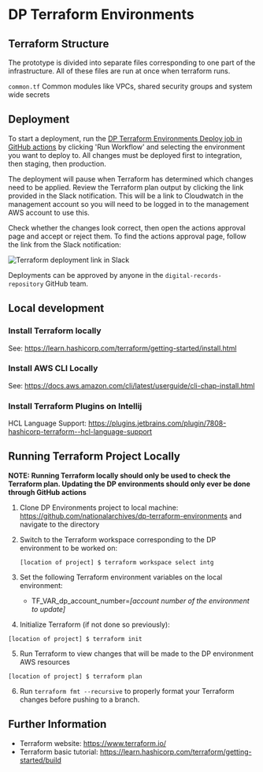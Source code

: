 # DP Terraform Environments

## Terraform Structure

The prototype is divided into separate files corresponding to one part of the infrastructure.
All of these files are run at once when terraform runs. 

`common.tf` Common modules like VPCs, shared security groups and system wide secrets


## Deployment

To start a deployment, run the [DP Terraform Environments Deploy job in GitHub actions][github-actions-job] by clicking 'Run Workflow' and selecting the environment you want to deploy to. All changes must be deployed first to integration, then staging, then production.

The deployment will pause when Terraform has determined which changes need to be applied. Review the Terraform plan output by clicking the link provided in the Slack notification. This will be a link to Cloudwatch in the management account so you will need to be logged in to the management AWS account to use this.

Check whether the changes look correct, then open the actions approval page and accept or reject them. To find the actions approval page, follow the link from the Slack notification:

![Terraform deployment link in Slack](docs/images/slack-deployment-link.png)

Deployments can be approved by anyone in the `digital-records-repository` GitHub team.

[github-actions-job]: https://github.com/nationalarchives/dp-terraform-environments/actions/workflows/apply.yml

## Local development

### Install Terraform locally

See: https://learn.hashicorp.com/terraform/getting-started/install.html

### Install AWS CLI Locally

See: https://docs.aws.amazon.com/cli/latest/userguide/cli-chap-install.html

### Install Terraform Plugins on Intellij

HCL Language Support: https://plugins.jetbrains.com/plugin/7808-hashicorp-terraform--hcl-language-support

## Running Terraform Project Locally

**NOTE: Running Terraform locally should only be used to check the Terraform plan. Updating the DP environments should only ever be done through GitHub actions**

1. Clone DP Environments project to local machine: https://github.com/nationalarchives/dp-terraform-environments and navigate to the directory

2. Switch to the Terraform workspace corresponding to the DP environment to be worked on:

   ```
   [location of project] $ terraform workspace select intg
   ```

3. Set the following Terraform environment variables on the local environment:

    * TF_VAR_dp_account_number=*[account number of the environment to update]*

4. Initialize Terraform (if not done so previously):

```
[location of project] $ terraform init   
```
5. Run Terraform to view changes that will be made to the DP environment AWS resources

```
[location of project] $ terraform plan
```
6. Run `terraform fmt --recursive` to properly format your Terraform changes before pushing to a branch.

## Further Information

* Terraform website: https://www.terraform.io/
* Terraform basic tutorial: https://learn.hashicorp.com/terraform/getting-started/build
